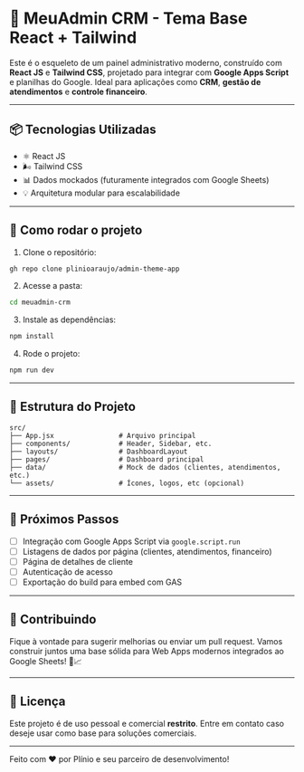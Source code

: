 # 🧩 MeuAdmin CRM - Tema Base React + Tailwind

Este é o esqueleto de um painel administrativo moderno, construído com **React JS** e **Tailwind CSS**, projetado para integrar com **Google Apps Script** e planilhas do Google. Ideal para aplicações como **CRM**, **gestão de atendimentos** e **controle financeiro**.

---

## 📦 Tecnologias Utilizadas

- ⚛️ React JS
- 🌬 Tailwind CSS
- 📊 Dados mockados (futuramente integrados com Google Sheets)
- 💡 Arquitetura modular para escalabilidade

---

## 🔧 Como rodar o projeto

1. Clone o repositório:

```bash
gh repo clone plinioaraujo/admin-theme-app
```

2. Acesse a pasta:

```bash
cd meuadmin-crm
```

3. Instale as dependências:

```bash
npm install
```

4. Rode o projeto:

```bash
npm run dev
```

---

## 📁 Estrutura do Projeto

```
src/
├── App.jsx                # Arquivo principal
├── components/            # Header, Sidebar, etc.
├── layouts/               # DashboardLayout
├── pages/                 # Dashboard principal
├── data/                  # Mock de dados (clientes, atendimentos, etc.)
└── assets/                # Ícones, logos, etc (opcional)
```

---

## 🚀 Próximos Passos

- [ ] Integração com Google Apps Script via `google.script.run`
- [ ] Listagens de dados por página (clientes, atendimentos, financeiro)
- [ ] Página de detalhes de cliente
- [ ] Autenticação de acesso
- [ ] Exportação do build para embed com GAS

---

## 🤝 Contribuindo

Fique à vontade para sugerir melhorias ou enviar um pull request. Vamos construir juntos uma base sólida para Web Apps modernos integrados ao Google Sheets! 💼📈

---

## 📄 Licença

Este projeto é de uso pessoal e comercial **restrito**. Entre em contato caso deseje usar como base para soluções comerciais.

---

Feito com ❤️ por Plínio e seu parceiro de desenvolvimento!
